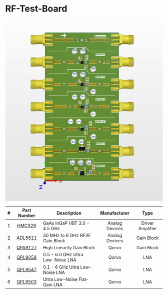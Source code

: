 # RF-Test-Board
![RF-Test-Board](RF-Test-Board.PNG)

| # | Part Number| Description | Manufacturer | Type |
| :-: | :---: | --- | :---: | :---: |
| 1 | [HMC326](https://www.analog.com/en/products/hmc326.html) | GaAs InGaP HBT 3.0 - 4.5 GHz | Analog Devices | Driver Amplifier |
| 2 | [ADL5611](https://www.analog.com/en/products/adl5611.html) | 30 MHz to 6 GHz RF/IF Gain Block | Analog Devices | Gain Block |
| 3 | [QPA9127](https://www.qorvo.com/products/p/QPA9127) | High Linearity Gain Block | Qorvo | Gain Block |
| 4 | [QPL9058](https://www.qorvo.com/products/p/QPL9058) | 0.5 - 6.0 GHz Ultra Low-Noise LNA | Qorvo | LNA |
| 5 | [QPL9547](https://www.qorvo.com/products/p/QPL9547) | 0.1 - 6 GHz Ultra Low-Noise LNA | Qorvo | LNA |
| 6 | [QPL9503](https://www.qorvo.com/products/p/QPL9503) | Ultra Low-Noise Flat-Gain LNA | Qorvo | LNA |
